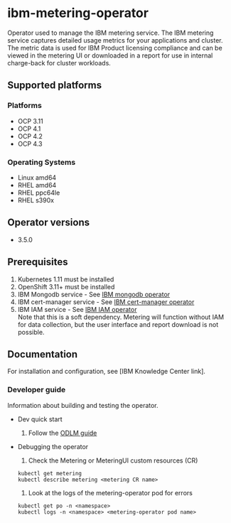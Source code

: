 # ibm-metering-operator

Operator used to manage the IBM metering service.  The IBM metering service captures detailed usage metrics for your applications and cluster.  The metric data is used for IBM Product licensing compliance and can be viewed in the metering UI or downloaded in a report for use in internal charge-back for cluster workloads.

## Supported platforms

### Platforms

- OCP 3.11
- OCP 4.1
- OCP 4.2
- OCP 4.3

### Operating Systems

- Linux amd64
- RHEL amd64
- RHEL ppc64le
- RHEL s390x

## Operator versions

- 3.5.0

## Prerequisites

1. Kubernetes 1.11 must be installed
1. OpenShift 3.11+ must be installed
1. IBM Mongodb service - See [IBM mongodb operator](https://github.com/IBM/ibm-mongodb-operator)
1. IBM cert-manager service - See [IBM cert-manager operator](https://github.com/IBM/ibm-cert-manager-operator)
1. IBM IAM service - See [IBM IAM operator](https://github.com/IBM/ibm-iam-operator) </br>Note that this is a soft dependency.  Metering will function without IAM for data collection, but the user interface and report download is not possible.

## Documentation

For installation and configuration, see [IBM Knowledge Center link].

### Developer guide

Information about building and testing the operator.
- Dev quick start
  1. Follow the [ODLM guide](https://github.com/IBM/operand-deployment-lifecycle-manager/blob/master/docs/install/common-service-integration.md#end-to-end-test)

- Debugging the operator
  1. Check the Metering or MeteringUI custom resources (CR)

    ````
    kubectl get metering
    kubectl describe metering <metering CR name>
    ````

  1. Look at the logs of the metering-operator pod for errors

    ````
    kubectl get po -n <namespace>
    kubectl logs -n <namespace> <metering-operator pod name>
    ````
